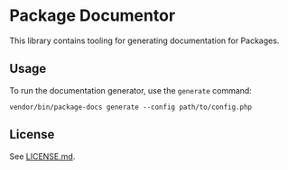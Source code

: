 # Package Documentor
This library contains tooling for generating documentation for Packages.


## Usage
To run the documentation generator, use the `generate` command:

```
vendor/bin/package-docs generate --config path/to/config.php
```

## License
See [LICENSE.md](LICENSE.md).
